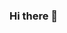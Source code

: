 ### Hi there 👋

<!--
**rezvanf/rezvanf** is a ✨ _special_ ✨ repository because its `README.md` (this file) appears on your GitHub profile.

Here are some ideas to get you started:

- 🔭 I’m currently working on .NET Core 3.1/,NET 5 and 6 and Docker ...
- 🌱 I’m currently learning Kubernetes, AWS Copilot and CircleCI...
- 👯 I’m looking to collaborate on all things .NET, Python and GoLang and CI/CD...
- 🤔 I’m looking for help with ...
- 💬 Ask me about ...
- 📫 How to reach me: ...
- 😄 Pronouns: ...
- ⚡ Fun fact: ...
-->
